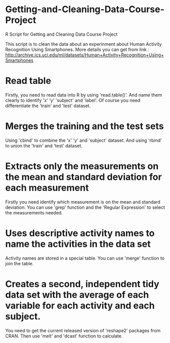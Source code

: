# Getting-and-Cleaning-Data-Course-Project
R Script for Getting and Cleaning Data Course Project

This script is to clean the data about an experinment about Human Activity Recognition Using Smartphones.
More details you can get from link : http://archive.ics.uci.edu/ml/datasets/Human+Activity+Recognition+Using+Smartphones

# Read table
Firstly, you need to read data into R by using 'read.table()'.
And name them clearly to identify 'x' 'y' 'subject' and 'label'. Of course you need differentiate the 'train' and 'test' dataset.

# Merges the training and the test sets
Using 'cbind' to combine the 'x' 'y' and 'subject' dataset.
And using 'rbind' to union the 'train' and 'test' dataset.

# Extracts only the measurements on the mean and standard deviation for each measurement
Firstly you need identify which measurement is on the mean and standard deviation.
You can use 'grep' function and the 'Regular Expression' to select the measurements needed.

# Uses descriptive activity names to name the activities in the data set
Activity names are stored in a special table.
You can use 'merge' function to join the table.

# Creates a second, independent tidy data set with the average of each variable for each activity and each subject.
You need to get the current released version of 'reshape2' packages from CRAN.
Then use 'melt' and 'dcast' function to calculate.
